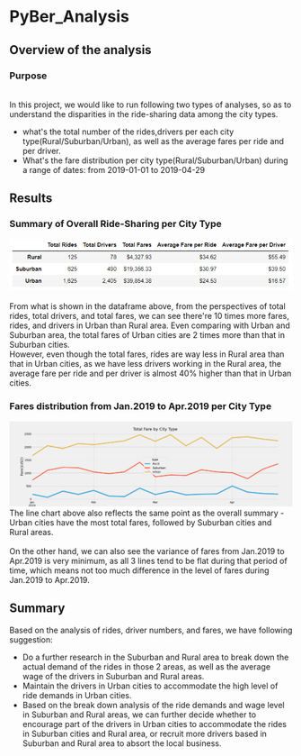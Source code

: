 # PyBer_Analysis

## Overview of the analysis
### **Purpose**
<br> In this project, we would like to run following two types of analyses, so as to understand the disparities in the ride-sharing data among the city types.
- what's the total number of the rides,drivers per each city type(Rural/Suburban/Urban), as well as the average fares per ride and per driver.
- What's the fare distribution per city type(Rural/Suburban/Urban) during a range of dates: from 2019-01-01 to 2019-04-29

## Results
### Summary of Overall Ride-Sharing per City Type
![Pyber_summary](./Challenge/Pyber_summary.png)  
<br>From what is shown in the dataframe above, from the perspectives of total rides, total drivers, and total fares, we can see there're 10 times more fares, rides, and drivers in Urban than Rural area. Even comparing with Urban and Suburban area, the total fares of Urban cities are 2 times more than that in Suburban cities.
<br>However, even though the total fares, rides are way less in Rural area than that in Urban cities, as we have less drivers working in the Rural area, the average fare per ride and per driver is almost 40% higher than that in Urban cities.

### Fares distribution from Jan.2019 to Apr.2019 per City Type
![PyBer_fare_summary](./Challenge/PyBer_fare_summary.png)
<br>The line chart above also reflects the same point as the overall summary - Urban cities have the most total fares, followed by Suburban cities and Rural areas.  
<br> On the other hand, we can also see the variance of fares from Jan.2019 to Apr.2019 is very minimum, as all 3 lines tend to be flat during that period of time, which means not too much difference in the level of fares during Jan.2019 to Apr.2019.

## Summary
Based on the analysis of rides, driver numbers, and fares, we have following suggestion:
- Do a further research in the Suburban and Rural area to break down the actual demand of the rides in those 2 areas, as well as the average wage of the drivers in Suburban and Rural areas.
- Maintain the drivers in Urban cities to accommodate the high level of ride demands in Urban cities. 
- Based on the break down analysis of the ride demands and wage level in Suburban and Rural areas, we can further decide whether to encourage part of the drivers in Urban cities to accommodate the rides in Suburban cities and Rural area, or recruit more drivers based in Suburban and Rural area to absort the local business. 
